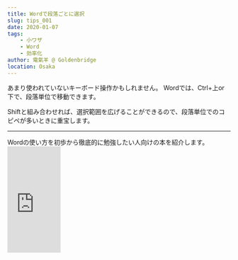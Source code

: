 ```yaml
---
title: Wordで段落ごとに選択
slug: tips_001
date: 2020-01-07
tags: 
    - 小ワザ
    - Word
    - 効率化
author: 電氣羊 @ Goldenbridge
location: Osaka
---
```


あまり使われていないキーボード操作かもしれません。
Wordでは、Ctrl+上or下で、段落単位で移動できます。

Shiftと組み合わせれば、選択範囲を広げることができるので、段落単位でのコピペが多いときに重宝します。

<hr />
Wordの使い方を初歩から徹底的に勉強したい人向けの本を紹介します。

<iframe style="width:120px;height:240px;" marginwidth="0" marginheight="0" scrolling="no" frameborder="0" src="https://rcm-fe.amazon-adsystem.com/e/cm?ref=qf_sp_asin_til&t=goldenbridg09-22&m=amazon&o=9&p=8&l=as1&IS1=1&detail=1&asins=B081NVYJ1J&linkId=3ea5b606b96cbcd5246fc1afc41df9f9&bc1=000000&lt1=_blank&fc1=333333&lc1=0066c0&bg1=ffffff&f=ifr">
</iframe>

<link-to></link-to>
